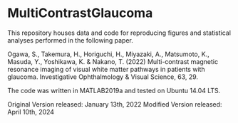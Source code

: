 # MultiContrastGlaucoma

This repository houses data and code for reproducing figures and statistical analyses performed in the following paper.

Ogawa, S., Takemura, H., Horiguchi, H., Miyazaki, A., Matsumoto, K., Masuda, Y., Yoshikawa, K. & Nakano, T. (2022) Multi-contrast magnetic resonance imaging of visual white matter pathways in patients with glaucoma. Investigative Ophthalmology & Visual Science, 63, 29. 

The code was written in MATLAB2019a and tested on Ubuntu 14.04 LTS.

Original Version released: January 13th, 2022
Modified Version released: April 10th, 2024